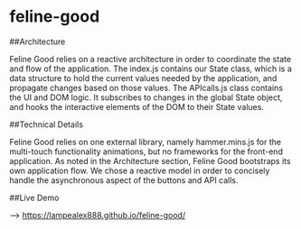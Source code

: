 # feline-good

##Architecture

Feline Good relies on a reactive architecture in order to coordinate the state and flow of the application. The index.js contains our State class, which is a data structure to hold the current values needed by the application, and propagate changes based on those values. The APIcalls.js class contains the UI and DOM logic. It subscribes to changes in the global State object, and hooks the interactive elements of the DOM to their State values.

##Technical Details

Feline Good relies on one external library, namely hammer.mins.js for the multi-touch functionality animations, but no frameworks for the front-end application. As noted in the Architecture section, Feline Good bootstraps its own application flow. We chose a reactive model in order to concisely handle the asynchronous aspect of the buttons and API calls.

##Live Demo 

--> https://lampealex888.github.io/feline-good/
